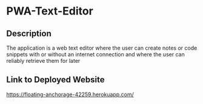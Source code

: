 # PWA-Text-Editor

## Description
The application is a web text editor where the user can create notes or code snippets with or without an internet connection and where the user can reliably retrieve them for later

## Link to Deployed Website
https://floating-anchorage-42259.herokuapp.com/


